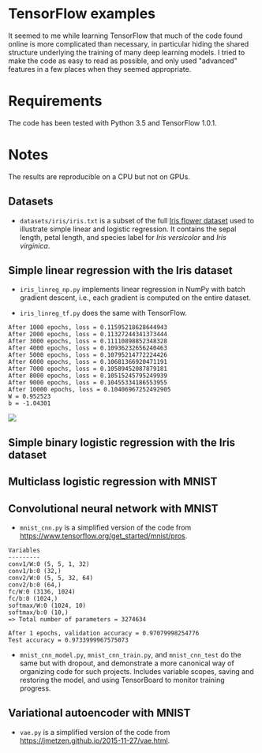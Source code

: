 # TensorFlow examples

It seemed to me while learning TensorFlow that much of the code found online is more complicated than necessary, in particular hiding the shared structure underlying the training of many deep learning models. I tried to make the code as easy to read as possible, and only used "advanced" features in a few places when they seemed appropriate.

# Requirements

The code has been tested with Python 3.5 and TensorFlow 1.0.1.

# Notes

The results are reproducible on a CPU but not on GPUs.

## Datasets

* `datasets/iris/iris.txt` is a subset of the full [Iris flower dataset](https://archive.ics.uci.edu/ml/datasets/Iris) used to illustrate simple linear and logistic regression. It contains the sepal length, petal length, and species label for _Iris versicolor_ and _Iris virginica_.

## Simple linear regression with the Iris dataset

* `iris_linreg_np.py` implements linear regression in NumPy with batch gradient descent, i.e., each gradient is computed on the entire dataset.

* `iris_linreg_tf.py` does the same with TensorFlow.

```
After 1000 epochs, loss = 0.11595218628644943
After 2000 epochs, loss = 0.11327244341373444
After 3000 epochs, loss = 0.11110898852348328
After 4000 epochs, loss = 0.10936232656240463
After 5000 epochs, loss = 0.10795214772224426
After 6000 epochs, loss = 0.10681366920471191
After 7000 epochs, loss = 0.10589452087879181
After 8000 epochs, loss = 0.10515245795249939
After 9000 epochs, loss = 0.10455334186553955
After 10000 epochs, loss = 0.10406967252492905
W = 0.952523
b = -1.04301
```

![](https://github.com/frsong/tf-examples/blob/master/figs/iris_linreg_tf.png)

## Simple binary logistic regression with the Iris dataset

## Multiclass logistic regression with MNIST

## Convolutional neural network with MNIST

* `mnist_cnn.py` is a simplified version of the code from https://www.tensorflow.org/get_started/mnist/pros.

```
Variables
---------
conv1/W:0 (5, 5, 1, 32)
conv1/b:0 (32,)
conv2/W:0 (5, 5, 32, 64)
conv2/b:0 (64,)
fc/W:0 (3136, 1024)
fc/b:0 (1024,)
softmax/W:0 (1024, 10)
softmax/b:0 (10,)
=> Total number of parameters = 3274634

After 1 epochs, validation accuracy = 0.97079998254776
Test accuracy = 0.9733999967575073
```

* `mnist_cnn_model.py`, `mnist_cnn_train.py`, and `mnist_cnn_test` do the same but with dropout, and demonstrate a more canonical way of organizing code for such projects. Includes variable scopes, saving and restoring the model, and using TensorBoard to monitor training progress.

## Variational autoencoder with MNIST

* `vae.py` is a simplified version of the code from https://jmetzen.github.io/2015-11-27/vae.html.
